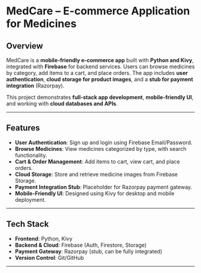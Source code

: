 # MedCare – E-commerce Application for Medicines

## Overview
MedCare is a **mobile-friendly e-commerce app** built with **Python and Kivy**, integrated with **Firebase** for backend services. Users can browse medicines by category, add items to a cart, and place orders. The app includes **user authentication**, **cloud storage for product images**, and a **stub for payment integration** (Razorpay).

This project demonstrates **full-stack app development**, **mobile-friendly UI**, and working with **cloud databases and APIs**.

---

## Features
- **User Authentication**: Sign up and login using Firebase Email/Password.  
- **Browse Medicines**: View medicines categorized by type, with search functionality.  
- **Cart & Order Management**: Add items to cart, view cart, and place orders.  
- **Cloud Storage**: Store and retrieve medicine images from Firebase Storage.  
- **Payment Integration Stub**: Placeholder for Razorpay payment gateway.  
- **Mobile-Friendly UI**: Designed using Kivy for desktop and mobile deployment.

---

## Tech Stack
- **Frontend**: Python, Kivy  
- **Backend & Cloud**: Firebase (Auth, Firestore, Storage)  
- **Payment Gateway**: Razorpay (stub, can be fully integrated)  
- **Version Control**: Git/GitHub

---


